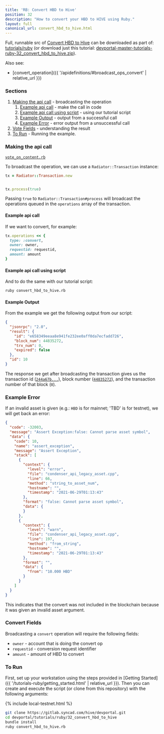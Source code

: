 ```yaml
---
title: 'RB: Convert HBD to Hive'
position: 32
description: "How to convert your HBD to HIVE using Ruby."
layout: full
canonical_url: convert_hbd_to_hive.html
---
```

Full, runnable src of [Convert HBD to Hive](https://gitlab.syncad.com/hive/devportal/-/tree/master/tutorials/ruby/32_convert_hbd_to_hive) can be downloaded as part of: [tutorials/ruby](https://gitlab.syncad.com/hive/devportal/-/tree/master/tutorials/ruby) (or download just this tutorial: [devportal-master-tutorials-ruby-32_convert_hbd_to_hive.zip](https://gitlab.syncad.com/hive/devportal/-/archive/master/devportal-master.zip?path=tutorials/ruby/32_convert_hbd_to_hive)).

Also see:
* [convert_operation]({{ '/apidefinitions/#broadcast_ops_convert' | relative_url }})

### Sections

1. [Making the api call](#making-the-api-call) - broadcasting the operation
    1. [Example api call](#example-api-call) - make the call in code
    1. [Example api call using script](#example-api-call-using-script) - using our tutorial script
    1. [Example Output](#example-output) - output from a successful call
    1. [Example Error](#example-error) - error output from a unsuccessful call
1. [Vote Fields](#vote-fields) - understanding the result
1. [To Run](#to-run) - Running the example.

### Making the api call

[`vote_on_content.rb`](https://gitlab.syncad.com/hive/devportal/-/blob/master/tutorials/ruby/17_vote_on_content/vote_on_content.rb)

To broadcast the operation, we can use a `Radiator::Transaction` instance:

```ruby
tx = Radiator::Transaction.new


tx.process(true)
```

Passing `true` to `Radiator::Transaction#process` will broadcast the operations queued in the `operations` array of the transaction.

#### Example api call

If we want to convert, for example:

```ruby
tx.operations << {
  type: :convert,
  owner: owner,
  requestid: requestid,
  amount: amount
}
```

#### Example api call using script

And to do the same with our tutorial script:

```bash
ruby convert_hbd_to_hive.rb
```

#### Example Output

From the example we get the following output from our script:

```json
{
  "jsonrpc": "2.0",
  "result": {
    "id": "e658349eeaa8e941fe232ee0aff0da7ecfadd726",
    "block_num": 44835272,
    "trx_num": 0,
    "expired": false
  },
  "id": 10
}
```

The response we get after broadcasting the transaction gives us the transaction id ([`244a67b...`](https://hiveblocks.com/tx/e658349eeaa8e941fe232ee0aff0da7ecfadd726)), block number ([`44835272`](https://hiveblocks.com/b/44835272)), and the transaction number of that block (`0`).

### Example Error

If an invalid asset is given (e.g.: `HBD` is for mainnet; 'TBD' is for testnet), we will get back an error:

```json
{
  "code": -32003,
  "message": "Assert Exception:false: Cannot parse asset symbol",
  "data": {
    "code": 10,
    "name": "assert_exception",
    "message": "Assert Exception",
    "stack": [
      {
        "context": {
          "level": "error",
          "file": "condenser_api_legacy_asset.cpp",
          "line": 66,
          "method": "string_to_asset_num",
          "hostname": "",
          "timestamp": "2021-06-29T01:13:43"
        },
        "format": "false: Cannot parse asset symbol",
        "data": {
        }
      },
      {
        "context": {
          "level": "warn",
          "file": "condenser_api_legacy_asset.cpp",
          "line": 197,
          "method": "from_string",
          "hostname": "",
          "timestamp": "2021-06-29T01:13:43"
        },
        "format": "",
        "data": {
          "from": "10.000 HBD"
        }
      }
    ]
  }
}
```

This indicates that the convert was not included in the blockchain because it was given an invalid asset argument.

### Convert Fields

Broadcasting a `convert` operation will require the following fields:

* `owner` - account that is doing the convert op
* `requestid` - conversion request identifier
* `amount` - amount of HBD to convert

### To Run

First, set up your workstation using the steps provided in [Getting Started]({{ '/tutorials-ruby/getting_started.html' | relative_url }}).  Then you can create and execute the script (or clone from this repository) with the following arguments:

{% include local-testnet.html %}

```bash
git clone https://gitlab.syncad.com/hive/devportal.git
cd devportal/tutorials/ruby/32_convert_hbd_to_hive
bundle install
ruby convert_hbd_to_hive.rb
```
